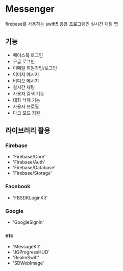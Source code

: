 # Messenger
firebase를 사용하는 swift5 응용 프로그램인 실시간 채팅 앱

## 기능
- 페이스북 로그인
- 구글 로그인
- 이메일 회원가입/로그인
- 이미지 메시지 
- 비디오 메시지
- 실시간 채팅
- 사용자 검색 기능
- 대화 삭제 기능 
- 사용자 프로필 
- 다크 모드 지원 

## 라이브러리 활용
### Firebase
- 'Firebase/Core'
- 'Firebase/Auth'
- 'Firebase/Database'
- 'Firebase/Storage'

### Facebook
- 'FBSDKLoginKit'

### Google
- 'GoogleSignIn'

### etc 
- 'MessageKit'
- 'JGProgressHUD'
- 'RealmSwift'
- 'SDWebImage'
